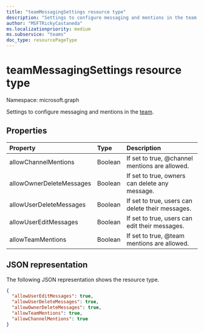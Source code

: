 ```yaml
---
title: "teamMessagingSettings resource type"
description: "Settings to configure messaging and mentions in the team."
author: "MSFTRickyCastaneda"
ms.localizationpriority: medium
ms.subservice: "teams"
doc_type: resourcePageType
---
```


# teamMessagingSettings resource type

Namespace: microsoft.graph



Settings to configure messaging and mentions in the [team](team.md).

## Properties
| Property	   | Type	|Description|
|:---------------|:--------|:----------|
|allowChannelMentions|Boolean|If set to true, @channel mentions are allowed.|
|allowOwnerDeleteMessages|Boolean|If set to true, owners can delete any message.|
|allowUserDeleteMessages|Boolean|If set to true, users can delete their messages.|
|allowUserEditMessages|Boolean|If set to true, users can edit their messages.|
|allowTeamMentions|Boolean|If set to true, @team mentions are allowed.|

## JSON representation

The following JSON representation shows the resource type.

<!-- {
  "blockType": "resource",
  "@odata.type": "microsoft.graph.teamMessagingSettings"
}-->

```json
{
  "allowUserEditMessages": true,
  "allowUserDeleteMessages": true,
  "allowOwnerDeleteMessages": true,
  "allowTeamMentions": true,
  "allowChannelMentions": true    
}
```

<!-- uuid: 8fcb5dbc-d5aa-4681-8e31-b001d5168d79
2015-10-25 14:57:30 UTC -->
<!-- {
  "type": "#page.annotation",
  "description": "team's messagingSettings resource",
  "keywords": "",
  "section": "documentation",
  "tocPath": ""
}-->

